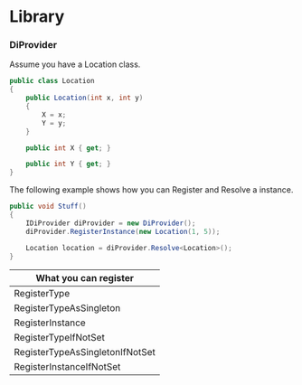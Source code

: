 # Library

### DiProvider
Assume you have a Location class.
```c#
public class Location
{
    public Location(int x, int y)
    {
        X = x;
        Y = y;
    }

    public int X { get; }

    public int Y { get; }
}
```

The following example shows how you can Register and Resolve a instance.
```c#
public void Stuff()
{
    IDiProvider diProvider = new DiProvider();
    diProvider.RegisterInstance(new Location(1, 5));

    Location location = diProvider.Resolve<Location>();
}
```

What you can register  |
--- |
RegisterType |
RegisterTypeAsSingleton |
RegisterInstance |
RegisterTypeIfNotSet |
RegisterTypeAsSingletonIfNotSet |
RegisterInstanceIfNotSet |
